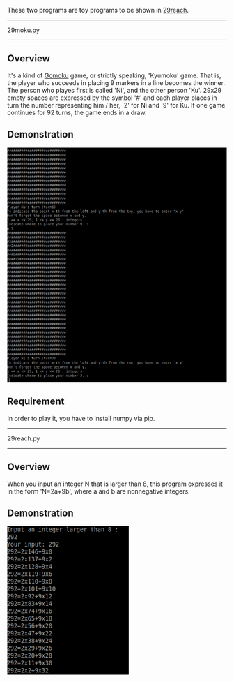 
These two programs are toy programs to be shown in [29reach](https://29reach.com/ "29reach").


---

29moku.py

---

## Overview

It's a kind of [Gomoku](https://en.wikipedia.org/wiki/Gomoku "Gomoku") game, or strictly speaking, 'Kyumoku' game. That is, the player who succeeds in placing 9 markers in a line becomes the winner. The person who playes first is called 'Ni', and the other person 'Ku'. 29x29 empty spaces are expressed by the symbol '#' and each player places in turn the number representing him / her, '2' for Ni and '9' for Ku. If one game continues for 92 turns, the game ends in a draw.


## Demonstration


![29moku](https://github.com/yuyawk/29reach/blob/master/29moku.png "29moku")



## Requirement


In order to play it, you have to install numpy via pip.


---

29reach.py  

---

## Overview

When you input an integer N that is larger than 8, this program expresses it in the form 'N=2a+9b', where a and b are nonnegative integers.       


## Demonstration


![29reach](https://github.com/yuyawk/29reach/blob/master/29reach.png "29reach")
